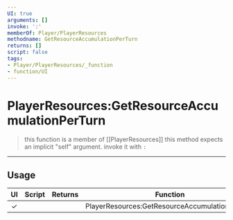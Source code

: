 ```yaml
---
UI: true
arguments: []
invoke: ':'
memberOf: Player/PlayerResources
methodname: GetResourceAccumulationPerTurn
returns: []
script: false
tags:
- Player/PlayerResources/_function
- function/UI
---
```

# PlayerResources:GetResourceAccumulationPerTurn
> this function is a member of [[PlayerResources]]
> this method expects an implicit "self" argument. invoke it with `:`
-----
## Usage
|  UI | Script | Returns | Function | Arguments |
|:---:|:------:|-------:|:--------:|:---------|
|✓| ||PlayerResources:GetResourceAccumulationPerTurn||
